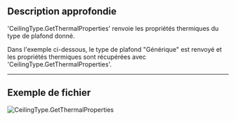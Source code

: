 ## Description approfondie
'CeilingType.GetThermalProperties' renvoie les propriétés thermiques du type de plafond donné.

Dans l'exemple ci-dessous, le type de plafond "Générique" est renvoyé et les propriétés thermiques sont récupérées avec 'CeilingType.GetThermalProperties'.

___
## Exemple de fichier

![CeilingType.GetThermalProperties](./Revit.Elements.CeilingType.GetThermalProperties_img.jpg)
